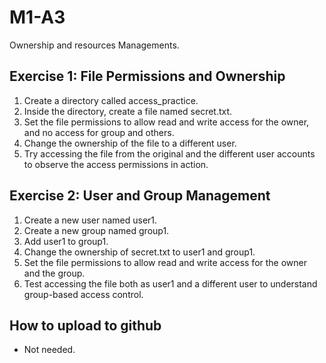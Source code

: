 # M1-A3
Ownership and resources Managements.


## Exercise 1: File Permissions and Ownership

1. Create a directory called access_practice.
2. Inside the directory, create a file named secret.txt.
3. Set the file permissions to allow read and write access for the owner, and no access for group and others.
4. Change the ownership of the file to a different user.
5. Try accessing the file from the original and the different user accounts to observe the access permissions in action.



## Exercise 2: User and Group Management

1. Create a new user named user1.
2. Create a new group named group1.
3. Add user1 to group1.
4. Change the ownership of secret.txt to user1 and group1.
5. Set the file permissions to allow read and write access for the owner and the group.
6. Test accessing the file both as user1 and a different user to understand group-based access control.

## How to upload to github
- Not needed.